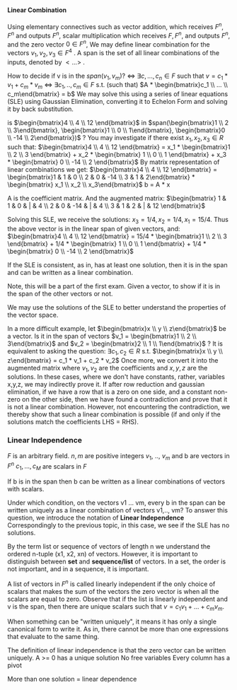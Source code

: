 
#### Linear Combination

Using elementary connectives such as vector addition, which receives $F^n, F^n$ and outputs $F^n$, scalar multiplication which receives $F, F^n$, and outputs $F^n$, and the zero vector $0 \in F^n$,
We may define linear combination for the vectors $v_1, v_2, v_3 \in F^4$ .
A span is the set of all linear combinations of the inputs, denoted by $<...>$ .

How to decide if v is in the $span(v_1, v_m)$? $\iff$ $\exists c,...,c_n \in F$ such that $v=c_1*v_1 + c_m*v_m$ $\iff$ $\exists c_1,..,c_m \in F$  s.t. (such that) $A * \begin{bmatrix}c_1 \\ ... \\ c_m\end{bmatrix} = b$
We may solve this using a series of linear equations (SLE) using Gaussian Elimination, converting it to Echelon Form and solving it by back substitution.

is $\begin{bmatrix}4 \\ 4 \\ 12 \end{bmatrix}$ in $span(\begin{bmatrix}1 \\ 2 \\ 3\end{bmatrix}, \begin{bmatrix}1 \\ 0 \\ 1\end{bmatrix}, \begin{bmatrix}0 \\ -14 \\ 2\end{bmatrix})$ ?
You may investigate if there exist $x_1, x_2, x_3 \in R$ such that:
$\begin{bmatrix}4 \\ 4 \\ 12 \end{bmatrix} = x_1 * \begin{bmatrix}1 \\ 2 \\ 3 \end{bmatrix} + x_2 * \begin{bmatrix} 1 \\ 0 \\ 1 \end{bmatrix} + x_3 * \begin{bmatrix} 0 \\ -14 \\ 2 \end{bmatrix}$
By matrix representation of linear combinations we get:
$\begin{bmatrix}4 \\ 4 \\ 12 \end{bmatrix} = \begin{bmatrix}1 & 1 & 0 \\ 2 & 0 & -14 \\ 3 & 1 & 2\end{bmatrix} * \begin{bmatrix} x_1 \\ x_2 \\ x_3\end{bmatrix}$
   b    =           A          \*    x

A is the coefficient matrix.
And the augmented matrix:
$\begin{bmatrix} 1 & 1 & 0 & | & 4 \\ 2 & 0 & -14 & | & 4 \\ 3 & 1 & 2 & | & 12 \end{bmatrix}$

Solving this SLE, we receive the solutions:
$x_3 = 1/4, x_2 = 1/4, x_1 = 15/4$. Thus the above vector is in the linear span of given vectors, and:
$\begin{bmatrix}4 \\ 4 \\ 12 \end{bmatrix} = 15/4 * \begin{bmatrix}1 \\ 2 \\ 3 \end{bmatrix} + 1/4 * \begin{bmatrix} 1 \\ 0 \\ 1 \end{bmatrix} + 1/4 * \begin{bmatrix} 0 \\ -14 \\ 2 \end{bmatrix}$

If the SLE is consistent, as in, has at least one solution, then it is in the span and can be written as a linear combination.

Note, this will be a part of the first exam. Given a vector, to show if it is in the span of the other vectors or not.

We may use the solutions of the SLE to better understand the properties of the vector space.



In a more difficult example, let $\begin{bmatrix}x \\ y \\ z\end{bmatrix}$ be a vector. Is it in the span of vectors $v_1 = \begin{bmatrix}1 \\ 2 \\ 3\end{bmatrix}$ and $v_2 = \begin{bmatrix}2 \\ 1 \\ 1\end{bmatrix}$ ?
It is equivalent to asking the question:
$\exists c_1, c_2 \in R$ s.t. $\begin{bmatrix}x \\ y \\ z\end{bmatrix} = c_1 * v_1 + c_2 * v_2$
Once more, we convert it into the augmented matrix where $v_1, v_2$ are the coefficients and $x, y, z$ are the solutions. 
In these cases, where we don't have constants, rather, variables x,y,z, we may indirectly prove it. If after row reduction and gaussian elimination, if we have a row that is a zero on one side, and a constant non-zero on the other side, then we have found a contradiction and prove that it is not a linear combination. However, not encountering the contradiction, we thereby show that such a linear combination is possible (if and only if the solutions match the coefficients LHS = RHS).




### Linear Independence
$F$ is an arbitrary field.
$n, m$ are positive integers
$v_1$, .., $v_m$ and b are vectors in $F^n$
$c_1, ..., c_M$ are scalars in $F$

If b is in the span then b can be written as a linear combinations of vectors with scalars.

Under which condition, on the vectors v1 ... vm, every b in the span can be written uniquely as a linear combination of vectors v1,.., vm?
To answer this question, we introduce the notation of **Linear Independence**
Correspondingly to the previous topic, in this case, we see if the SLE has no solutions.

By the term list or sequence of vectors of length n we understand the ordered n-tuple (x1, x2, xn) of vectors.
However, it is important to distinguish between **set** and **sequence/list** of vectors.
In a set, the order is not important, and in a sequence, it is important.

A list of vectors in $F^n$ is called linearly independent if the only choice of scalars that makes the sum of the vectors the zero vector is when all the scalars are equal to zero.
Observe that if the list is linearly independent and v is the span, then there are unique scalars such that $v=c_1v_1+...+c_mv_m$.

When something can be "written uniquely", it means it has only a single canonical form to write it. As in, there cannot be more than one expressions that evaluate to the same thing.


The definition of linear independence is that the zero vector can be written uniquely.
A >= 0 has a unique solution
No free variables
Every column has a pivot

More than one solution = linear dependence